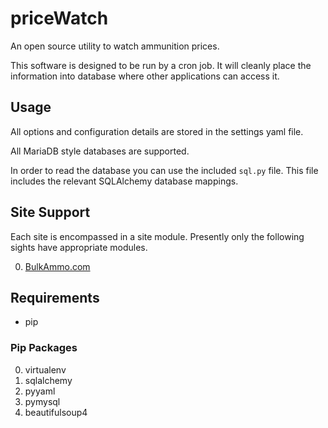 # priceWatch
An open source utility to watch ammunition prices.

This software is designed to be run by a cron job. It will cleanly place the information into  database where other applications can access it.

## Usage
All options and configuration details are stored in the settings yaml file.

All MariaDB style databases are supported.

In order to read the database you can use the included `sql.py` file. This file includes the relevant SQLAlchemy database mappings.

## Site Support
Each site is encompassed in a site module. Presently only the following sights have appropriate modules.

0. [BulkAmmo.com](bulkammo.com)

## Requirements

- pip

### Pip Packages
0. virtualenv
1. sqlalchemy
2. pyyaml
3. pymysql
4. beautifulsoup4
